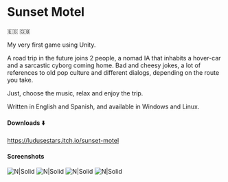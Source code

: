 # Sunset Motel
:es: :gb: 

My very first game using Unity.

A road trip in the future joins 2 people, a nomad IA that inhabits a hover-car and a sarcastic cyborg coming home. Bad and cheesy jokes, a lot of references to old pop culture and different dialogs, depending on the route you take. 

Just, choose the music, relax and enjoy the trip.

Written in English and Spanish, and available in Windows and Linux.

#### Downloads :arrow_down:
https://ludusestars.itch.io/sunset-motel


#### Screenshots
![N|Solid](https://img.itch.zone/aW1hZ2UvMjg2MDA1LzEzOTIzODMucG5n/original/VzNr4%2B.png)
![N|Solid](https://img.itch.zone/aW1hZ2UvMjg2MDA1LzEzOTIzODQucG5n/original/X05%2BVP.png)
![N|Solid](https://img.itch.zone/aW1hZ2UvMjg2MDA1LzEzOTIzODUucG5n/original/B1QwUe.png)
![N|Solid](https://img.itch.zone/aW1hZ2UvMjg2MDA1LzEzOTIzODYucG5n/original/JPGN3f.png)
